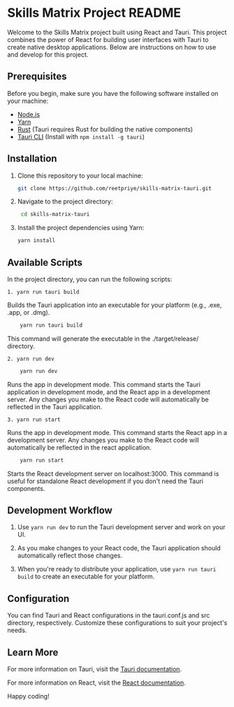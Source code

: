 # Skills Matrix Project README

Welcome to the Skills Matrix project built using React and Tauri. This project combines the power of React for building user interfaces with Tauri to create native desktop applications. Below are instructions on how to use and develop for this project.

## Prerequisites

Before you begin, make sure you have the following software installed on your machine:

- [Node.js](https://nodejs.org/)
- [Yarn](https://yarnpkg.com/)
- [Rust](https://www.rust-lang.org/) (Tauri requires Rust for building the native components)
- [Tauri CLI](https://tauri.studio/docs/getting-started/intro) (Install with `npm install -g tauri`)

## Installation

1. Clone this repository to your local machine:

   ```bash
   git clone https://github.com/reetpriye/skills-matrix-tauri.git
   ```

2. Navigate to the project directory:

   ```bash
    cd skills-matrix-tauri
   ```

3. Install the project dependencies using Yarn:

   ```bash
   yarn install
   ```

## Available Scripts

In the project directory, you can run the following scripts:

`1. yarn run tauri build`

Builds the Tauri application into an executable for your platform (e.g., .exe, .app, or .dmg).

```bash
    yarn run tauri build
```

This command will generate the executable in the ./target/release/ directory.

`2. yarn run dev`

```bash
    yarn run dev
```

Runs the app in development mode. This command starts the Tauri application in development mode, and the React app in a development server. Any changes you make to the React code will automatically be reflected in the Tauri application.

`3. yarn run start`

Runs the app in development mode. This command starts the React app in a development server. Any changes you make to the React code will automatically be reflected in the react application.

```bash
    yarn run start
```

Starts the React development server on localhost:3000. This command is useful for standalone React development if you don't need the Tauri components.

## Development Workflow

1. Use `yarn run dev` to run the Tauri development server and work on your UI.

2. As you make changes to your React code, the Tauri application should automatically reflect those changes.

3. When you're ready to distribute your application, use `yarn run tauri build` to create an executable for your platform.

## Configuration

You can find Tauri and React configurations in the tauri.conf.js and src directory, respectively. Customize these configurations to suit your project's needs.

## Learn More

For more information on Tauri, visit the [Tauri documentation](https://tauri.studio/docs/).

For more information on React, visit the [React documentation](https://reactjs.org/).

Happy coding!
